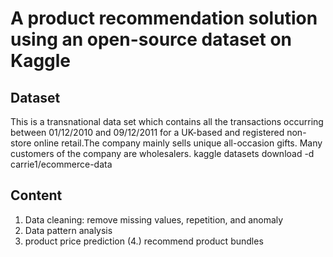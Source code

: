 # A product recommendation solution using an open-source dataset on Kaggle 
## Dataset
This is a transnational data set which contains all the transactions occurring between 01/12/2010 and 09/12/2011 for a UK-based and registered non-store online retail.The company mainly sells unique all-occasion gifts. Many customers of the company are wholesalers.
kaggle datasets download -d carrie1/ecommerce-data
## Content
1. Data cleaning: remove missing values, repetition, and anomaly
2. Data pattern analysis
3. product price prediction
(4.) recommend product bundles
